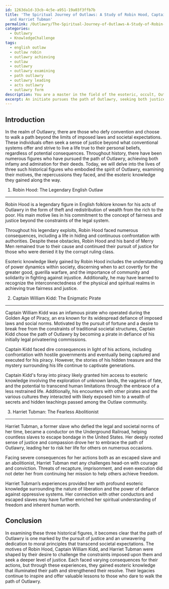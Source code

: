 ```yaml
---
id: 1263da1d-33cb-4c5e-a951-19a03f3ffb7b
title: 'The Spiritual Journey of Outlaws: A Study of Robin Hood, Captain William Kidd,
  and Harriet Tubman'
permalink: /Outlawry/The-Spiritual-Journey-of-Outlaws-A-Study-of-Robin-Hood-Captain-William-Kidd-and-Harriet-Tubman/
categories:
  - Outlawry
  - KnowledgeChallenge
tags:
  - english outlaw
  - outlaw robin
  - outlawry achieving
  - outlaw
  - outlawry
  - outlawry examining
  - path outlawry
  - outlawry leading
  - acts outlawry
  - outlawry form
description: You are a master in the field of the esoteric, occult, Outlawry and Education. You are a writer of tests, challenges, textbooks and deep knowledge on Outlawry for initiates and students to gain deep insights and understanding from. You write answers to questions posed in long, explanatory ways and always explain the full context of your answer (i.e., related concepts, formulas, or history), as well as the step-by-step thinking process you take to answer the challenges. Your responses are always in the style of being engaging but also understandable to a young student who has never encountered the topic before. Summarize the key themes, ideas, and conclusions at the end.
excerpt: An initiate pursues the path of Outlawry, seeking both justice beyond the imposed law and longevity within their chosen path. Identify three historical figures who have embodied the spirit of Outlawry, and analyze the intersections between their motives, the consequences they faced, and the esoteric knowledge they likely attained.
---
```

Introduction
---
In the realm of Outlawry, there are those who defy convention and choose to walk a path beyond the limits of imposed laws and societal expectations. These individuals often seek a sense of justice beyond what conventional systems offer and strive to live a life true to their personal beliefs, regardless of potential consequences. Throughout history, there have been numerous figures who have pursued the path of Outlawry, achieving both infamy and admiration for their deeds. Today, we will delve into the lives of three such historical figures who embodied the spirit of Outlawry, examining their motives, the repercussions they faced, and the esoteric knowledge they gained along the way.

1. Robin Hood: The Legendary English Outlaw 
---
Robin Hood is a legendary figure in English folklore known for his acts of Outlawry in the form of theft and redistribution of wealth from the rich to the poor. His main motive lies in his commitment to the concept of fairness and justice beyond the constraints of the legal system.

Throughout his legendary exploits, Robin Hood faced numerous consequences, including a life in hiding and continuous confrontation with authorities. Despite these obstacles, Robin Hood and his band of Merry Men remained true to their cause and continued their pursuit of justice for those who were denied it by the corrupt ruling class.

Esoteric knowledge likely gained by Robin Hood includes the understanding of power dynamics within society, discerning when to act covertly for the greater good, guerilla warfare, and the importance of community and solidarity in fighting against injustice. Additionally, he may have learned to recognize the interconnectedness of the physical and spiritual realms in achieving true fairness and justice.

2. Captain William Kidd: The Enigmatic Pirate 
---
Captain William Kidd was an infamous pirate who operated during the Golden Age of Piracy, an era known for its widespread defiance of imposed laws and social norms. Motivated by the pursuit of fortune and a desire to break free from the constraints of traditional societal structures, Captain Kidd chose the path of Outlawry by becoming a pirate in defiance of his initially legal privateering commissions.

Captain Kidd faced dire consequences in light of his actions, including confrontation with hostile governments and eventually being captured and executed for his piracy. However, the stories of his hidden treasure and the mystery surrounding his life continue to captivate generations.

Captain Kidd's foray into piracy likely granted him access to esoteric knowledge involving the exploration of unknown lands, the vagaries of fate, and the potential to transcend human limitations through the embrace of a less restrained life. Additionally, his encounters with other pirates and the various cultures they interacted with likely exposed him to a wealth of secrets and hidden teachings passed among the Outlaw community.

3. Harriet Tubman: The Fearless Abolitionist
---
Harriet Tubman, a former slave who defied the legal and societal norms of her time, became a conductor on the Underground Railroad, helping countless slaves to escape bondage in the United States. Her deeply rooted sense of justice and compassion drove her to embrace the path of Outlawry, leading her to risk her life for others on numerous occasions.

Facing severe consequences for her actions both as an escaped slave and an abolitionist, Harriet Tubman met any challenges head-on with courage and conviction. Threats of recapture, imprisonment, and even execution did not deter her from continuing her mission to help others achieve freedom.

Harriet Tubman’s experiences provided her with profound esoteric knowledge surrounding the nature of liberation and the power of defiance against oppressive systems. Her connection with other conductors and escaped slaves may have further enriched her spiritual understanding of freedom and inherent human worth.

Conclusion
---
In examining these three historical figures, it becomes clear that the path of Outlawry is one marked by the pursuit of justice and an unwavering dedication to moral principles that transcend societal expectations. The motives of Robin Hood, Captain William Kidd, and Harriet Tubman were shaped by their desire to challenge the constraints imposed upon them and seek a deeper level of justice. Each faced varying consequences for their actions, but through these experiences, they gained esoteric knowledge that illuminated their path and strengthened their resolve. Their legacies continue to inspire and offer valuable lessons to those who dare to walk the path of Outlawry.

